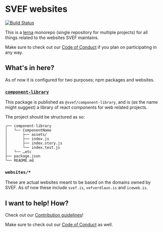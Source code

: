 # SVEF websites

[![Build Status](https://img.shields.io/travis/svef/www/master.svg?style=flat&label=travis%20status)](https://travis-ci.org/svef/www)

This is a [lerna]() monorepo (single repository for multiple projects) for all things related to the websites SVEF maintains.

Make sure to check out our [Code of Conduct]() if you plan on participating in any way.


## What's in here?

As of now it is configured for two purposes; npm packages and websites.


### [`component-library`]()

This package is published as `@svef/component-library`, and is (as the name might suggest) a library of react components for web related projects.

The project should be structured as so:

```
┌── component-library
│   └── ComponentName
│       ├── assets/
│       ├── index.js
│       ├── index.story.js
│       └── index.test.js
│   └── …etc
├── package.json
└── README.md
```


### `websites/*`

These are actual websites meant to be based on the domains owned by SVEF. As of now these include `svef.is`, `vefverdlaun.is` and `iceweb.is`.


## I want to help! How?

Check out our [Contribution guidelines]()!

Make sure to check out our [Code of Conduct]() as well.


<!--Make sure to not edit below this line, unless intentionally updating links 🙃 🙏 -->

[`component-library`]: component-library/
[lerna]: https://github.com/lerna/lerna
[Contribution guidelines]: .github/CONTRIBUTING.md
[Code of Conduct]: .github/CODE_OF_CONDUCT.md
